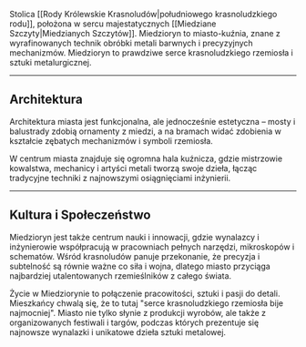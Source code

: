 Stolica [[Rody Królewskie Krasnoludów|południowego krasnoludzkiego rodu]], położona w sercu majestatycznych [[Miedziane Szczyty|Miedzianych Szczytów]]. Miedzioryn to miasto-kuźnia, znane z wyrafinowanych technik obróbki metali barwnych i precyzyjnych mechanizmów. Miedzioryn to prawdziwe serce krasnoludzkiego rzemiosła i sztuki metalurgicznej. 

- - -
## **Architektura**

Architektura miasta jest funkcjonalna, ale jednocześnie estetyczna – mosty i balustrady zdobią ornamenty z miedzi, a na bramach widać zdobienia w kształcie zębatych mechanizmów i symboli rzemiosła. 

W centrum miasta znajduje się ogromna hala kuźnicza, gdzie mistrzowie kowalstwa, mechanicy i artyści metali tworzą swoje dzieła, łącząc tradycyjne techniki z najnowszymi osiągnięciami inżynierii.

- - -
## **Kultura i Społeczeństwo**  

Miedzioryn jest także centrum nauki i innowacji, gdzie wynalazcy i inżynierowie współpracują w pracowniach pełnych narzędzi, mikroskopów i schematów. Wśród krasnoludów panuje przekonanie, że precyzja i subtelność są równie ważne co siła i wojna, dlatego miasto przyciąga najbardziej utalentowanych rzemieślników z całego świata.

Życie w Miedziorynie to połączenie pracowitości, sztuki i pasji do detali. Mieszkańcy chwalą się, że to tutaj "serce krasnoludzkiego rzemiosła bije najmocniej". Miasto nie tylko słynie z produkcji wyrobów, ale także z organizowanych festiwali i targów, podczas których prezentuje się najnowsze wynalazki i unikatowe dzieła sztuki metalowej.